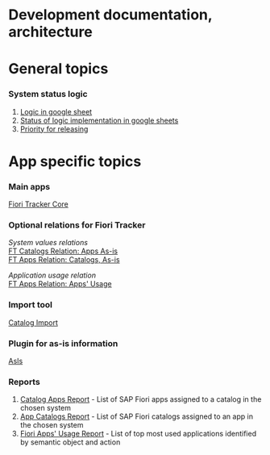 # Development documentation, architecture

# General topics

### System status logic
1. [Logic in google sheet](https://docs.google.com/spreadsheets/d/1W4Zr-m4xZi5MDPHI6z5SJkT8zD0ye73jPEjtsuNB8yw/edit?usp=sharing)
2. [Status of logic implementation in google sheets](https://docs.google.com/spreadsheets/d/1IMpNUJXqhcF_yXLiDHI4kB_OUodeH3qB-Y32fITV0s0/edit?usp=sharing)
3. [Priority for releasing](https://docs.google.com/spreadsheets/d/1PqqdhOZgQ4Nj9antMjUH505lcbAbho-EaRSMdcUEJis/edit?usp=sharing)

# App specific topics

### Main apps
[Fiori Tracker Core](/dev/ft-core.md) 

### Optional relations for Fiori Tracker
*System values relations*<br>
[FT Catalogs Relation: Apps As-is](/dev/ft-cats-rel-apps-asis.md) <br>
[FT Apps Relation: Catalogs, As-is](/dev/ft-apps-rel-catalogs-asis.md)

*Application usage relation*<br>
[FT Apps Relation: Apps' Usage](/dev/ft-apps-rel-appsusage.md) 

### Import tool
[Catalog Import](/dev/ci.md)

### Plugin for as-is information
[AsIs](/dev/asis.md) 

### Reports
1. [Catalog Apps Report](/dev/ca.md) - List of SAP Fiori apps assigned to a catalog in the chosen system
2. [App Catalogs Report](dev/ac.md) - List of SAP Fiori catalogs assigned to an app in the chosen system
3. [Fiori Apps' Usage Report](dev/fa.md) - List of top most used applications identified by semantic object and action

